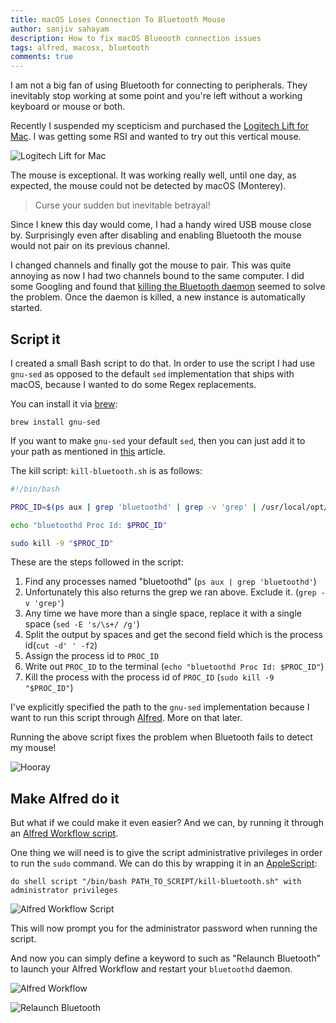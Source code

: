 ```yaml
---
title: macOS Loses Connection To Bluetooth Mouse
author: sanjiv sahayam
description: How to fix macOS Blueooth connection issues
tags: alfred, macosx, bluetooth
comments: true
---
```


I am not a big fan of using Bluetooth for connecting to peripherals. They inevitably stop working at some point and
you're left without a working keyboard or mouse or both.

Recently I suspended my scepticism and purchased the [Logitech Lift for Mac](https://www.logitech.com/en-au/products/mice/lift-vertical-ergonomic-mouse-mac.910-006470.html). I was getting some RSI and wanted to try out this vertical mouse.

![Logitech Lift for Mac](/images/macos-loses-connection-to-bluetooth-mouse/logitech-lift-for-mac.png)

The mouse is exceptional. It was working really well, until one day, as expected, the mouse could not be detected by macOS (Monterey).

> Curse your sudden but inevitable betrayal!

Since I knew this day would come, I had a handy wired USB mouse close by. Surprisingly even after disabling and enabling
Bluetooth the mouse would not pair on its previous channel.

I changed channels and finally got the mouse to pair. This was quite annoying as now I had two channels bound to
the same computer. I did some Googling and found that [killing the Bluetooth daemon](https://apple.stackexchange.com/questions/251842/how-to-restart-bluetooth-service-from-command-line) seemed to solve the problem. Once the daemon is killed, a new instance is automatically started.

## Script it

I created a small Bash script to do that. In order to use the script I had use `gnu-sed` as opposed to the default `sed` implementation that ships with macOS, because I wanted to do some Regex replacements.

You can install it via [brew](https://brew.sh/):

```{.terminal .scrollx}
brew install gnu-sed
```

If you want to make `gnu-sed` your default `sed`, then you can just add it to your path as mentioned in  [this](https://medium.com/@bramblexu/install-gnu-sed-on-mac-os-and-set-it-as-default-7c17ef1b8f64) article.


The kill script: `kill-bluetooth.sh` is as follows:

```{.bash .scrollx}
#!/bin/bash

PROC_ID=$(ps aux | grep 'bluetoothd' | grep -v 'grep' | /usr/local/opt/gnu-sed/libexec/gnubin/sed -E 's/\s+/ /g' | cut -d' ' -f2)

echo "bluetoothd Proc Id: $PROC_ID"

sudo kill -9 "$PROC_ID"
```

These are the steps followed in the script:

1. Find any processes named "bluetoothd" (`ps aux | grep 'bluetoothd'`)
1. Unfortunately this also returns the grep we ran above. Exclude it. (`grep -v 'grep'`)
1. Any time we have more than a single space, replace it with a single space (`sed -E 's/\s+/ /g'`)
1. Split the output by spaces and get the second field which is the process id(`cut -d' ' -f2`)
1. Assign the process id to `PROC_ID`
1. Write out `PROC_ID` to the terminal (`echo "bluetoothd Proc Id: $PROC_ID"`)
1. Kill the process with the process id of `PROC_ID` (`sudo kill -9 "$PROC_ID"`)


I've explicitly specified the path to the `gnu-sed` implementation because I want to run this script through [Alfred](https://www.alfredapp.com/). More on that later.

Running the above script fixes the problem when Bluetooth fails to detect my mouse!

![Hooray](https://media.giphy.com/media/uJw7UcWYutgQM/giphy.gif)

## Make Alfred do it

But what if we could make it even easier? And we can, by running it through an [Alfred Workflow script](https://www.alfredapp.com/help/workflows/actions/run-script/).

One thing we will need is to give the script administrative privileges in order to run the `sudo` command. We can do this by wrapping it in an [AppleScript](https://developer.apple.com/library/archive/technotes/tn2065/_index.html#//apple_ref/doc/uid/DTS10003093-CH1-TNTAG1-HOW_DO_I_PASS_AN_APPLESCRIPT_VARIABLE_TO_MY_SHELL_COMMAND_):

```{.command .scrollx}
do shell script "/bin/bash PATH_TO_SCRIPT/kill-bluetooth.sh" with administrator privileges
```

![Alfred Workflow Script](/images/macos-loses-connection-to-bluetooth-mouse/alfred-workflow-script.png)


This will now prompt you for the administrator password when running the script.

And now you can simply define a keyword to such as "Relaunch Bluetooth" to launch your Alfred Workflow and restart your `bluetoothd` daemon.

![Alfred Workflow](/images/macos-loses-connection-to-bluetooth-mouse/alfred-workflow.png)

![Relaunch Bluetooth](/images/macos-loses-connection-to-bluetooth-mouse/relaunch-bluetooth.png)
